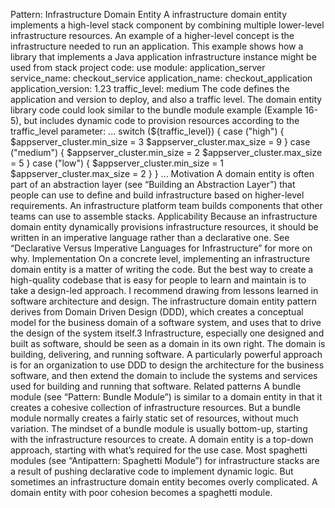 Pattern: Infrastructure Domain Entity A infrastructure domain entity implements a high-level stack component by combining multiple lower-level infrastructure resources. An example of a higher-level concept is the infrastructure needed to run an application. This example shows how a library that implements a Java application infrastructure instance might be used from stack project code: use module: application_server
service_name: checkout_service
application_name: checkout_application
application_version: 1.23
traffic_level: medium The code defines the application and version to deploy, and also a traffic level. The domain entity library code could look similar to the bundle module example (Example 16-5), but includes dynamic code to provision resources according to the traffic_level parameter: ...
switch (${traffic_level}) {
case ("high") {
$appserver_cluster.min_size = 3
$appserver_cluster.max_size = 9
} case ("medium") {
$appserver_cluster.min_size = 2
$appserver_cluster.max_size = 5
} case ("low") {
$appserver_cluster.min_size = 1
$appserver_cluster.max_size = 2
}
}
... Motivation A domain entity is often part of an abstraction layer (see “Building an Abstraction Layer”) that people can use to define and build infrastructure based on higher-level requirements. An infrastructure platform team builds components that other teams can use to assemble stacks. Applicability Because an infrastructure domain entity dynamically provisions infrastructure resources, it should be written in an imperative language rather than a declarative one. See “Declarative Versus Imperative Languages for Infrastructure” for more on why.
Implementation On a concrete level, implementing an infrastructure domain entity is a matter of writing the code. But the best way to create a high-quality codebase that is easy for people to learn and maintain is to take a design-led approach. I recommend drawing from lessons learned in software architecture and design. The infrastructure domain entity pattern derives from Domain Driven Design (DDD), which creates a conceptual model for the business domain of a software system, and uses that to drive the design of the system itself.3 Infrastructure, especially one designed and built as software, should be seen as a domain in its own right. The domain is building, delivering, and running software. A particularly powerful approach is for an organization to use DDD to design the architecture for the business software, and then extend the domain to include the systems and services used for building and running that software. Related patterns A bundle module (see “Pattern: Bundle Module”) is similar to a domain entity in that it creates a cohesive collection of infrastructure resources. But a bundle module normally creates a fairly static set of resources, without much variation. The mindset of a bundle module is usually bottom-up, starting with the infrastructure resources to create. A domain entity is a top-down approach, starting with what’s required for the use case. Most spaghetti modules (see “Antipattern: Spaghetti Module”) for infrastructure stacks are a result of pushing declarative code to implement dynamic logic. But sometimes an infrastructure domain entity becomes overly complicated. A domain entity with poor cohesion becomes a spaghetti module.
